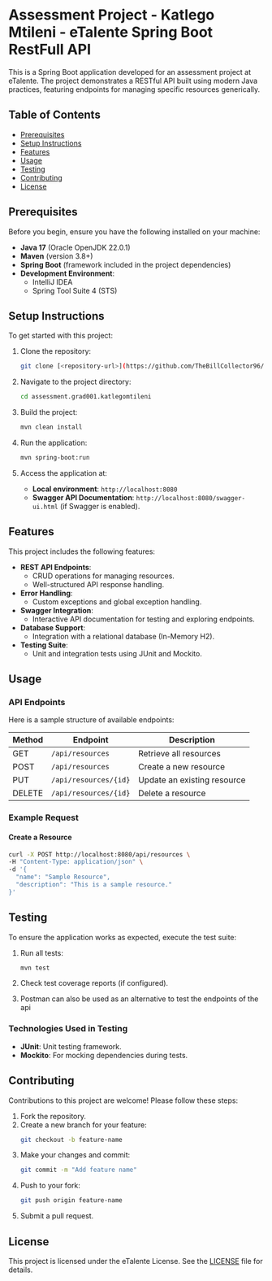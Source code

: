 # Assessment Project - Katlego Mtileni - eTalente Spring Boot RestFull API

This is a Spring Boot application developed for an assessment project at eTalente. The project demonstrates a RESTful API built using modern Java practices, featuring endpoints for managing specific resources generically.

## Table of Contents

- [Prerequisites](#prerequisites)
- [Setup Instructions](#setup-instructions)
- [Features](#features)
- [Usage](#usage)
- [Testing](#testing)
- [Contributing](#contributing)
- [License](#license)

## Prerequisites

Before you begin, ensure you have the following installed on your machine:

- **Java 17** (Oracle OpenJDK 22.0.1)
- **Maven** (version 3.8+)
- **Spring Boot** (framework included in the project dependencies)
- **Development Environment**:
  - IntelliJ IDEA
  - Spring Tool Suite 4 (STS)

## Setup Instructions

To get started with this project:

1. Clone the repository:
   ```bash
   git clone [<repository-url>](https://github.com/TheBillCollector96/eTalente-RestFullAPI.git)
   ```

2. Navigate to the project directory:
   ```bash
   cd assessment.grad001.katlegomtileni
   ```

3. Build the project:
   ```bash
   mvn clean install
   ```

4. Run the application:
   ```bash
   mvn spring-boot:run
   ```

5. Access the application at:
   - **Local environment**: `http://localhost:8080`
   - **Swagger API Documentation**: `http://localhost:8080/swagger-ui.html` (if Swagger is enabled).

## Features

This project includes the following features:

- **REST API Endpoints**: 
  - CRUD operations for managing resources.
  - Well-structured API response handling.
- **Error Handling**:
  - Custom exceptions and global exception handling.
- **Swagger Integration**:
  - Interactive API documentation for testing and exploring endpoints.
- **Database Support**:
  - Integration with a relational database (In-Memory H2).
- **Testing Suite**:
  - Unit and integration tests using JUnit and Mockito.

## Usage

### API Endpoints

Here is a sample structure of available endpoints:

| Method | Endpoint          | Description                  |
|--------|-------------------|------------------------------|
| GET    | `/api/resources`  | Retrieve all resources       |
| POST   | `/api/resources`  | Create a new resource        |
| PUT    | `/api/resources/{id}` | Update an existing resource |
| DELETE | `/api/resources/{id}` | Delete a resource           |

### Example Request

#### Create a Resource
```bash
curl -X POST http://localhost:8080/api/resources \
-H "Content-Type: application/json" \
-d '{
  "name": "Sample Resource",
  "description": "This is a sample resource."
}'
```

## Testing

To ensure the application works as expected, execute the test suite:

1. Run all tests:
   ```bash
   mvn test
   ```

2. Check test coverage reports (if configured).

3. Postman can also be used as an alternative to test the endpoints of the api

### Technologies Used in Testing
- **JUnit**: Unit testing framework.
- **Mockito**: For mocking dependencies during tests.

## Contributing

Contributions to this project are welcome! Please follow these steps:

1. Fork the repository.
2. Create a new branch for your feature:
   ```bash
   git checkout -b feature-name
   ```
3. Make your changes and commit:
   ```bash
   git commit -m "Add feature name"
   ```
4. Push to your fork:
   ```bash
   git push origin feature-name
   ```
5. Submit a pull request.

## License

This project is licensed under the eTalente License. See the [LICENSE](LICENSE) file for details.
